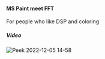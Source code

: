 #### MS Paint meet FFT
For people who like DSP and coloring

##### Video
![Peek 2022-12-05 14-58](https://user-images.githubusercontent.com/63222803/205644132-d1d5cd50-71dd-4cef-82ac-c24e3c7ab5db.gif)
